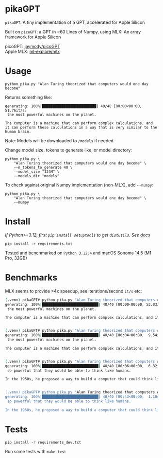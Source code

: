 # pikaGPT

`pikaGPT`: A tiny implementation of a GPT, accelerated for Apple Silicon

Built on `picoGPT`: a GPT in ~60 Lines of Numpy, using MLX: An array framework
for Apple Silicon

picoGPT: [jaymody/picoGPT](https://github.com/jaymody/picoGPT)  
Apple MLX: [ml-explore/mlx](https://github.com/ml-explore/mlx)

# Usage

	python pika.py "Alan Turing theorized that computers would one day become"

Returns something like:

	generating: 100%|█████████████████████████| 40/40 [00:00<00:00, 51.76it/s]
	 the most powerful machines on the planet.

	The computer is a machine that can perform complex calculations, and it can perform these calculations in a way that is very similar to the human brain.

Note: Models will be downloaded to `/models` if needed.

Change model size, tokens to generate like, or model directory:

	python pika.py \
		"Alan Turing theorized that computers would one day become" \
		--n_tokens_to_generate 40 \
		--model_size "124M" \
		--models_dir "models"

To check against original Numpy implementation (non-MLX), add `--numpy`:

	python pika.py \
		"Alan Turing theorized that computers would one day become" \
		--numpy


# Install

_If Python>=3.12, first `pip install setuptools` to get `distutils`. See [docs](https://docs.python.org/3/whatsnew/3.12.html)_

`pip install -r requirements.txt`

Tested and benchmarked on `Python 3.12.4` and macOS Sonoma 14.5 (M1 Pro, 32GB)

# Benchmarks

MLX seems to provide >4x speedup, see iterations/second `it/s` etc:

```bash
(.venv) pikaGPT# python pika.py "Alan Turing theorized that computers would one day become"
generating: 100%|██████████████████████████| 40/40 [00:00<00:00, 53.03it/s]
 the most powerful machines on the planet.

The computer is a machine that can perform complex calculations, and it can perform these calculations in a way that is very similar to the human brain.


(.venv) pikaGPT# python pika.py "Alan Turing theorized that computers would one day become" --numpy
generating: 100%|██████████████████████████| 40/40 [00:04<00:00,  9.54it/s]
 the most powerful machines on the planet.

The computer is a machine that can perform complex calculations, and it can perform these calculations in a way that is very similar to the human brain.


(.venv) pikaGPT# python pika.py "Alan Turing theorized that computers would one day become" --model_size "1558M"
generating: 100%|██████████████████████████| 40/40 [00:06<00:00,  6.32it/s]
 so powerful that they would be able to think like humans.

In the 1950s, he proposed a way to build a computer that could think like a human. He called it the "T


(.venv) pikaGPT# python pika.py "Alan Turing theorized that computers would one day become" --model_size "1558M" --numpy
generating: 100%|██████████████████████████| 40/40 [00:43<00:00,  1.10s/it]
 so powerful that they would be able to think like humans.

In the 1950s, he proposed a way to build a computer that could think like a human. He called it the "T
```

# Tests

`pip install -r requirements_dev.txt`

Run some tests with `make test`
